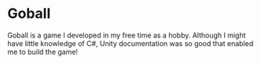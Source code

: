 # Goball
Goball is a game I developed in my free time as a hobby. Although I might have little knowledge of C#, Unity documentation was so good that enabled me to build the game!

